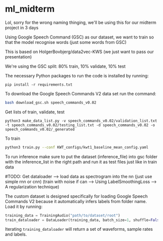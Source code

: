 # ml_midterm

Lol, sorry for the wrong naming thinging, we'll be using this for our midterm project in 3 days

Using Google Speech Command (GSC) as our dataset, we want to train so that the model recognise words (just some words from GSC)

This is based on HolgerBovbjerg/data2vec-KWS (we just want to pass our presentation)

We're using the GSC split: 80% train, 10% validate, 10% test

The necessary Python packages to run the code is installed by running:
```shell
pip install -r requirements.txt
```

To download the Google Speech Commands V2 data set run the command:
```bash
bash download_gsc.sh speech_commands_v0.02
```

Get lists of train, validate, test
```shell
python3 make_data_list.py -v speech_commands_v0.02/validation_list.txt -t speech_commands_v0.02/testing_list.txt -d speech_commands_v0.02 -o speech_commands_v0.02/_generated
```

To train
```bash
python3 train.py --conf KWT_configs/kwt1_baseline_mean_config.yaml
```

To run inference make sure to put the dataset (inference_file) into gsc folder with the inference_list in the right path and run it as test files just like in train data

#TODO:
Get dataloader --> load data as spectrogram into the nn (just use simple rnn or cnn) (train with noise if can --> Using LabelSmoothingLoss --> A regularization technique)

The custom dataset is designed specifically for loading Google Speech Commands V2 because it automatically infers labels from folder name. Load it by running:
```python
training_data = TrainingAudio("path/to/dataset/root")
train_dataloader = DataLoader(training_data, batch_size=1, shuffle=False)
```
Iterating ```training_dataloader``` will return a set of waveforms, sample rates and labels.
